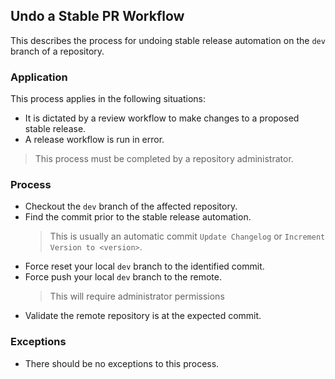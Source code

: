 ## Undo a Stable PR Workflow
This describes the process for undoing stable release automation on the `dev`
branch of a repository.

### Application
This process applies in the following situations:
- It is dictated by a review workflow to make changes to a proposed stable release.
- A release workflow is run in error.
> This process must be completed by a repository administrator.

### Process
- Checkout the `dev` branch of the affected repository.
- Find the commit prior to the stable release automation.
  > This is usually an automatic commit `Update Changelog` or `Increment Version to <version>`.
- Force reset your local `dev` branch to the identified commit.
- Force push your local `dev` branch to the remote.
  > This will require administrator permissions
- Validate the remote repository is at the expected commit.

### Exceptions
- There should be no exceptions to this process.
